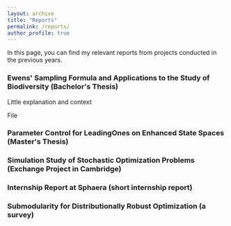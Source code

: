 ```yaml
---
layout: archive
title: "Reports"
permalink: /reports/
author_profile: true
---
```


In this page, you can find my relevant reports from projects conducted in the previous years.

### Ewens' Sampling Formula and Applications to the Study of Biodiversity (Bachelor's Thesis)

Little explanation and context

File

### Parameter Control for LeadingOnes on Enhanced State Spaces (Master's Thesis)

### Simulation Study of Stochastic Optimization Problems (Exchange Project in Cambridge)

### Internship Report at Sphaera (short internship report)

### Submodularity for Distributionally Robust Optimization (a survey)
